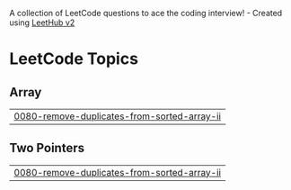 A collection of LeetCode questions to ace the coding interview! - Created using [LeetHub v2](https://github.com/arunbhardwaj/LeetHub-2.0)
<!---LeetCode Topics Start-->
# LeetCode Topics
## Array
|  |
| ------- |
| [0080-remove-duplicates-from-sorted-array-ii](https://github.com/Aditya192003/Leetcode/tree/master/0080-remove-duplicates-from-sorted-array-ii) |
## Two Pointers
|  |
| ------- |
| [0080-remove-duplicates-from-sorted-array-ii](https://github.com/Aditya192003/Leetcode/tree/master/0080-remove-duplicates-from-sorted-array-ii) |
<!---LeetCode Topics End-->
